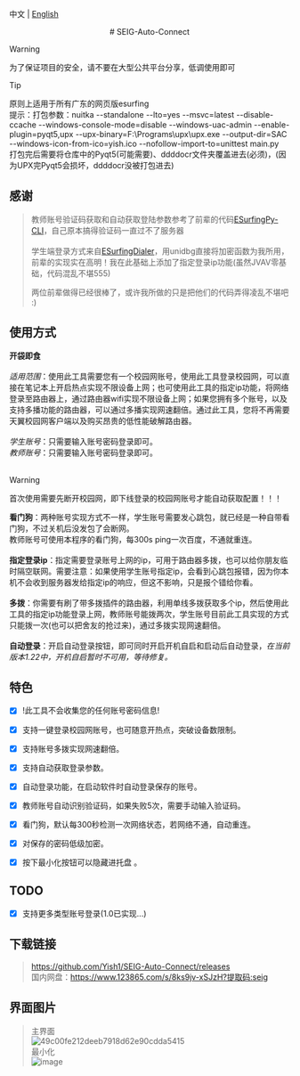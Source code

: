 中文 | [English](./README_EN.md)

<div align="center">
# SEIG-Auto-Connect

</div>

> [!WARNING]
> 为了保证项目的安全，请不要在大型公共平台分享，低调使用即可

> [!TIP]
> 原则上适用于所有广东的网页版esurfing<br>
> 提示：打包参数：nuitka --standalone --lto=yes --msvc=latest --disable-ccache --windows-console-mode=disable --windows-uac-admin --enable-plugin=pyqt5,upx --upx-binary=F:\Programs\upx\upx.exe  --output-dir=SAC --windows-icon-from-ico=yish.ico --nofollow-import-to=unittest main.py<br>打包完后需要将仓库中的Pyqt5(可能需要)、ddddocr文件夹覆盖进去(必须)，(因为UPX完Pyqt5会损坏，ddddocr没被打包进去)
## 感谢
> 教师账号验证码获取和自动获取登陆参数参考了前辈的代码[ESurfingPy-CLI](https://github.com/Pandaft/ESurfingPy-CLI)，自己原本搞得验证码一直过不了服务器<br><br>
> 学生端登录方式来自[ESurfingDialer](https://github.com/Rsplwe/ESurfingDialer)，用unidbg直接将加密函数为我所用，前辈的实现实在高明！我在此基础上添加了指定登录ip功能(虽然JVAV零基础，代码混乱不堪555)
>
> 两位前辈做得已经很棒了，或许我所做的只是把他们的代码弄得凌乱不堪吧 :)
## 使用方式

**开袋即食**<br><br>
*适用范围*：使用此工具需要您有一个校园网账号，使用此工具登录校园网，可以直接在笔记本上开启热点实现不限设备上网；也可使用此工具的指定ip功能，将网络登录至路由器上，通过路由器wifi实现不限设备上网；如果您拥有多个账号，以及支持多播功能的路由器，可以通过多播实现网速翻倍。通过此工具，您将不再需要天翼校园网客户端以及购买昂贵的低性能破解路由器。<br><br>
*学生账号*：只需要输入账号密码登录即可。<br>
*教师账号*：只需要输入账号密码登录即可。<br><br>
> [!WARNING]
> 首次使用需要先断开校园网，即下线登录的校园网账号才能自动获取配置！！！<br>

**看门狗**：两种账号实现方式不一样，学生账号需要发心跳包，就已经是一种自带看门狗，不过关机后没发包了会断网。<br>
教师账号可使用本程序的看门狗，每300s ping一次百度，不通就重连。<br><br>
**指定登录ip**：指定需要登录账号上网的ip，可用于路由器多拨，也可以给你朋友临时隔空联网。需要注意：如果使用学生账号指定ip，会看到心跳包报错，因为你本机不会收到服务器发给指定ip的响应，但这不影响，只是报个错给你看。<br><br>
**多拨**：你需要有刷了带多拨插件的路由器，利用单线多拨获取多个ip，然后使用此工具的指定ip功能登录上网，教师账号能拨两次，学生账号目前此工具实现的方式只能拨一次(也可以把舍友的抢过来)，通过多拨实现网速翻倍。<br><br>
**自动登录**：开启自动登录按钮，即可同时开启开机自启和启动后自动登录，*在当前版本1.22中，开机自启暂时不可用，等待修复。*

## 特色
- [x] !此工具不会收集您的任何账号密码信息!
- [x] 支持一键登录校园网账号，也可随意开热点，突破设备数限制。
- [x] 支持账号多拨实现网速翻倍。
- [x] 支持自动获取登录参数。
- [x] 自动登录功能，在启动软件时自动登录保存的账号。
- [x] 教师账号自动识别验证码，如果失败5次，需要手动输入验证码。
- [x] 看门狗，默认每300秒检测一次网络状态，若网络不通，自动重连。
- [x] 对保存的密码低级加密。
- [x] 按下最小化按钮可以隐藏进托盘 。


## TODO
- [x] 支持更多类型账号登录(1.0已实现...) 
      
## 下载链接
> https://github.com/Yish1/SEIG-Auto-Connect/releases<br>
> 国内网盘：https://www.123865.com/s/8ks9jv-xSJzH?提取码:seig
## 界面图片
> 主界面<br>
![49c00fe212deeb7918d62e90cdda5415](https://github.com/user-attachments/assets/6b11042f-811d-4aae-a2d0-822faccc5daa)<br>
> 最小化<br>
![image](https://github.com/user-attachments/assets/4785e962-ed25-4ec3-b13e-a39f6ac465db)


